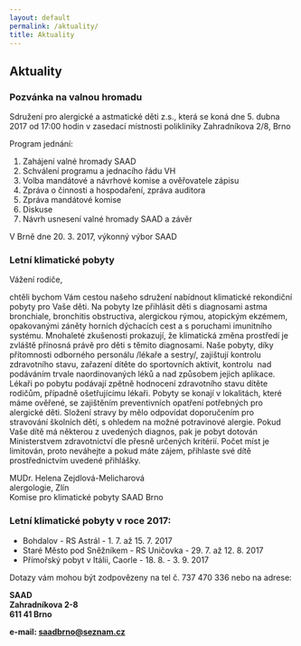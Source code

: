```yaml
---
layout: default
permalink: /aktuality/
title: Aktuality
---
```



## Aktuality

### Pozvánka na valnou hromadu 
Sdružení pro alergické a astmatické děti z.s., 
která se koná dne 5. dubna 2017 od 17:00 hodin
v zasedací místnosti polikliniky Zahradníkova 2/8, Brno

Program jednání:

1. Zahájení valné hromady SAAD
2. Schválení programu a jednacího řádu VH
3. Volba mandátové a návrhové komise a ověřovatele zápisu
4. Zpráva o činnosti a hospodaření, zpráva auditora 
5. Zpráva mandátové komise
6. Diskuse
7. Návrh usnesení valné hromady SAAD a závěr 

V Brně dne 20. 3. 2017, výkonný výbor SAAD

### Letní klimatické pobyty

Vážení rodiče,

chtěli bychom Vám cestou našeho sdružení nabídnout klimatické rekondiční pobyty pro Vaše děti. Na pobyty lze přihlásit děti s diagnosami astma bronchiale, bronchitis obstructiva, alergickou rýmou, atopickým ekzémem, opakovanými záněty horních dýchacích cest a s poruchami imunitního systému. Mnohaleté zkušenosti prokazují, že klimatická změna prostředí je zvláště přínosná právě pro děti s těmito diagnosami. Naše pobyty, díky přítomnosti odborného personálu /lékaře a sestry/, zajištují kontrolu zdravotního stavu, zařazení dítěte do sportovních aktivit, kontrolu  nad podáváním trvale naordinovaných léků a nad způsobem jejich aplikace. Lékaři po pobytu podávají zpětně hodnocení zdravotního stavu dítěte rodičům, případně ošetřujícímu lékaři. Pobyty se konají v lokalitách, které máme ověřené, se zajištěním preventivních opatření potřebných pro alergické děti. Složení stravy by mělo odpovídat doporučením pro stravování školních dětí, s ohledem na možné potravinové alergie. Pokud Vaše dítě má některou z uvedených diagnos, pak je pobyt dotován Ministerstvem zdravotnictví dle přesně určených kritérií. Počet míst je limitován, proto neváhejte a pokud máte zájem, přihlaste své dítě prostřednictvím uvedené přihlášky.

MUDr. Helena Zejdlová-Melicharová  
alergologie, Zlín  
Komise pro klimatické pobyty SAAD Brno  

### Letní klimatické pobyty v roce 2017:

* Bohdalov - RS Astrál - 1. 7. až 15. 7. 2017
* Staré Město pod Sněžníkem - RS Uničovka - 29. 7. až 12. 8. 2017
* Přímořský pobyt v Itálii, Caorle - 18. 8. - 3. 9. 2017

Dotazy vám mohou být zodpovězeny na tel č. 737 470 336 nebo na adrese:

**SAAD**  
**Zahradníkova 2-8**  
**611 41 Brno**

**e-mail: <saadbrno@seznam.cz>**
